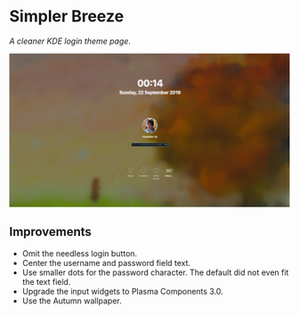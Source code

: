 # Simpler Breeze

*A cleaner KDE login theme page*.

![Screenshot](./screenshot.png)

## Improvements

- Omit the needless login button.
- Center the username and password field text.
- Use smaller dots for the password character. The default did not even fit the text field.
- Upgrade the input widgets to Plasma Components 3.0.
- Use the Autumn wallpaper.
